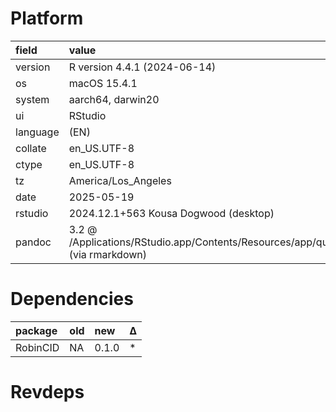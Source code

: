 # Platform

|field    |value                                                                                            |
|:--------|:------------------------------------------------------------------------------------------------|
|version  |R version 4.4.1 (2024-06-14)                                                                     |
|os       |macOS 15.4.1                                                                                     |
|system   |aarch64, darwin20                                                                                |
|ui       |RStudio                                                                                          |
|language |(EN)                                                                                             |
|collate  |en_US.UTF-8                                                                                      |
|ctype    |en_US.UTF-8                                                                                      |
|tz       |America/Los_Angeles                                                                              |
|date     |2025-05-19                                                                                       |
|rstudio  |2024.12.1+563 Kousa Dogwood (desktop)                                                            |
|pandoc   |3.2 @ /Applications/RStudio.app/Contents/Resources/app/quarto/bin/tools/aarch64/ (via rmarkdown) |

# Dependencies

|package  |old |new   |Δ  |
|:--------|:---|:-----|:--|
|RobinCID |NA  |0.1.0 |*  |

# Revdeps

